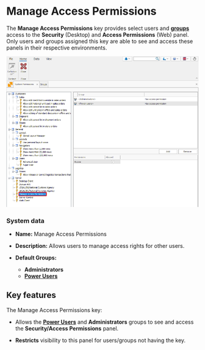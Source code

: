 # **Manage Access Permissions**

The **Manage Access Permissions** key provides select users and **[groups](../groups/index.md)** access to the **Security** (Desktop) and **Access Permissions** (Web) panel. Only users and groups assigned this key are able to see and access these panels in their respective environments.

![pictures](pictures/Manage_access_permissions_17_12.png)

### System data

- **Name:** Manage Access Permissions
- **Description:** Allows users to manage access rights for other users.
- **Default Groups:**
  
  - **Administrators**
  - **[Power Users](../groups/power-users.md)**

## Key features

The Manage Access Permissions key:

- Allows the **[Power Users](../groups/power-users.md)** and **Administrators** groups to see and access the **Security/Access Permissions** panel.
  
- **Restricts** visibility to this panel for users/groups not having the key.
